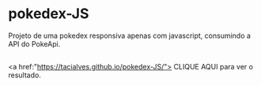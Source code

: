 # pokedex-JS
Projeto de uma pokedex responsiva apenas com javascript, consumindo a API do PokeApi.

##
<a href:"https://tacialves.github.io/pokedex-JS/"> CLIQUE AQUI </a> para ver o resultado. 
